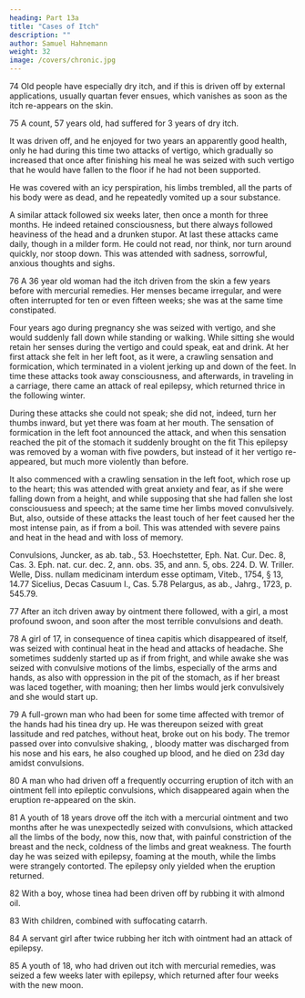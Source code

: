 ```yaml
---
heading: Part 13a
title: "Cases of Itch"
description: ""
author: Samuel Hahnemann
weight: 32
image: /covers/chronic.jpg
---
```




74 Old people have especially dry itch, and if this is driven off by external applications, usually quartan fever ensues, which vanishes as soon as the itch re-appears on the skin.

75 A count, 57 years old, had suffered for 3 years of dry itch. 

It was driven off, and he enjoyed for two years an apparently good health, only he had during this time two attacks of vertigo, which gradually so increased that once after finishing his meal he was seized with such vertigo that he would have fallen to the floor if he had not been supported.

He was covered with an icy perspiration, his limbs trembled, all the parts of his body were as dead, and he repeatedly vomited up a sour substance. 

A similar attack followed six weeks later, then once a month for three months. He indeed retained consciousness, but there always followed heaviness of the head and a drunken stupor. At last these attacks came daily, though in a milder form. He could not read, nor think, nor turn around quickly, nor stoop down. This was attended with sadness, sorrowful, anxious thoughts and sighs.

76 A 36 year old woman had the itch driven from the skin a few years before with mercurial remedies. Her menses became irregular, and were often interrupted for ten or even fifteen weeks; she was at the same time constipated. 

Four years ago during pregnancy she was seized with vertigo, and she would suddenly fall down while standing or walking. While sitting she would retain her senses during the vertigo and could speak, eat and drink. At her first attack she felt in her left foot, as it were, a crawling sensation and formication, which terminated in a violent jerking up and down of the feet. In time these attacks took away consciousness, and afterwards, in traveling in a carriage, there came an attack of real epilepsy, which returned thrice in the following winter. 

During these attacks she could not speak; she did not, indeed, turn her thumbs inward, but yet there was foam at her mouth. The sensation of formication in the left foot announced the attack, and when this sensation reached the pit of the stomach it suddenly brought on the fit This epilepsy was removed by a woman with five powders, but instead of it her vertigo re-appeared, but much more violently than before.

It also commenced with a crawling sensation in the left foot, which rose up to the heart; this was attended with great anxiety and fear, as if she were falling down from a height, and while supposing that she had fallen she lost consciousuess and speech; at the same time her limbs moved convulsively. But, also, outside of these attacks the least touch of her feet caused her the most intense pain, as if from a boil. This was attended with severe pains and heat in the head and with loss of memory.

Convulsions, Juncker, as ab. tab., 53. Hoechstetter, Eph. Nat. Cur. Dec. 8, Cas. 3. Eph. nat. cur. dec. 2, ann. obs. 35, and ann. 5, obs. 224. D. W. Triller. Welle, Diss. nullam medicinam interdum esse optimam, Viteb., 1754, § 13, 14.77 Sicelius, Decas Casuum I., Cas. 5.78 Pelargus, as ab., Jahrg., 1723, p. 545.79.

77 After an itch driven away by ointment there followed, with a girl, a most profound swoon, and soon after the most terrible convulsions and death.

78 A girl of 17, in consequence of tinea capitis which disappeared of itself, was seized with continual heat in the head and attacks of headache. She sometimes suddenly started up as if from fright, and while awake she was seized with convulsive motions of the limbs, especially of the arms and hands, as also with oppression in the pit of the stomach, as if her breast was laced together, with moaning; then her limbs would jerk convulsively and she would start up.

79 A full-grown man who had been for some time affected with tremor of the hands had his tinea dry up. He was thereupon seized with great lassitude and red patches, without heat, broke out on his body. The tremor passed over into convulsive shaking, , bloody matter was discharged from his nose and his ears, he also coughed up blood, and he died on 23d day amidst convulsions.

<!-- Epileptic Convulsions and Epilepsy, J. C. Carl in Act. Nat. Cur. VI., obs. 16.80 E. Hagendorn, as above, hist. 9.81 Fr. Hoffmann, Consult. med. I., Cas. 31;82 ibid. med. rat. syst. T. IV., P. III., Cap. I., and in Kinderkrankheitens p. 108. Sauvages, Nosol. spec. 11. De Hautesierk, obs. T. II., p. 300. Sen-nert, prax. III., Cap. 44. Eph. Nat. Cur. Dec. III., ann. 2, obs. 29. Grilling, obs. Med. Cent. III., obs. 73. Th. Bartolin, Cent. III., hist. 20. Fabr. de Hilden, Cent. III., obs. 10.83 Riedlin, lin. med. ann., 1696, Maj. obs. 1.84 Lentilius, Miscell. med. pr., P. I., p. 32. G. W. Wedel, Diss. de aegro epileptico, Jen., 1673.85 Herrm. Grube, de arcanis medicorum non arcanis, Hafn., 1673. -->

80 A man who had driven off a frequently occurring eruption of itch with an ointment fell into epileptic convulsions, which disappeared again when the eruption re-appeared on the skin.

81 A youth of 18 years drove off the itch with a mercurial ointment and two months after he was unexpectedly seized with convulsions, which attacked all the limbs of the body, now this, now that, with painful constriction of the breast and the neck, coldness of the limbs and great weakness. The fourth day he was seized with epilepsy, foaming at the mouth, while the limbs were strangely contorted. The epilepsy only yielded when the eruption returned.

82 With a boy, whose tinea had been driven off by rubbing it with almond oil.

83 With children, combined with suffocating catarrh.

84 A servant girl after twice rubbing her itch with ointment had an attack of epilepsy.

85 A youth of 18, who had driven out itch with mercurial remedies, was seized a few weeks later with epilepsy, which returned after four weeks with the new moon.

<!-- p. 165.86 Tulpius, obs. lib. I., Cap. 8.87 Th. Thompson, Medic. Rathpflege, Leipzig, 1779, pp. 107, 108.88 Hun-dertmark, as ab., p. 32.89 Fr. Hoffmann, Consult. med. I., Cas. 28, p. 141.90 -->